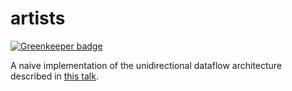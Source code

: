 # artists

[![Greenkeeper badge](https://badges.greenkeeper.io/kahlil/artists.svg)](https://greenkeeper.io/)

A naive implementation of the unidirectional dataflow architecture described in [this talk](https://slidr.io/kahlil/unidirectional-dataflow-architecture-with-rxjs-v3-0).
